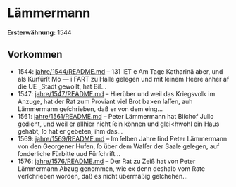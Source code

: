 # Lämmermann

**Ersterwähnung:** 1544

## Vorkommen
- 1544: [jahre/1544/README.md](../jahre/1544/README.md) – 131
IET e Am Tage Katharinä aber, und als Kurfürſt Mo —
i FART zu Halle gelegen und mit ſeinem Heere anher af die
UE _Stadt gewollt, hat Biſ...
- 1547: [jahre/1547/README.md](../jahre/1547/README.md) – Hierüber und weil das Kriegsvolk im Anzuge, hat
der Rat zum Proviant viel Brot ba>en laſſen, auh
Lämmermann geſchrieben, daß er von dem eing...
- 1561: [jahre/1561/README.md](../jahre/1561/README.md) – Peter Lämmermann hat Biſchof Julio gedient, und
weil er allhier nicht ſein können und glei<hwohl ein Haus
gehabt, ſo hat er gebeten, ihm das...
- 1569: [jahre/1569/README.md](../jahre/1569/README.md) – Im ſelben Jahre ſind Peter Lämmermann von den
Georgener Hufen, ſo über dem Waſſer der Saale gelegen,
auf ſonderliche Fürbitte uud Fürſchrift...
- 1576: [jahre/1576/README.md](../jahre/1576/README.md) – Der Rat zu Zeiß hat von Peter Lämmermann Abzug
genommen, wie ex denn deshalb vom Rate verſchrieben
worden, daß es nicht übermäßig geſchehen...
